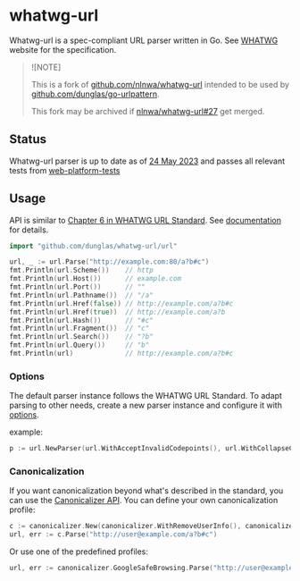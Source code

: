 # whatwg-url
Whatwg-url is a spec-compliant URL parser written in Go. See [WHATWG](https://url.spec.whatwg.org/#url-parsing) website
for the specification.

> ![NOTE]
>
> This is a fork of [github.com/nlnwa/whatwg-url](https://github.com/nlnwa/whatwg-url) intended to be used by
> [github.com/dunglas/go-urlpattern](https://github.com/dunglas/go-urlpattern).
>
> This fork may be archived if [nlnwa/whatwg-url#27](https://github.com/nlnwa/whatwg-url/pull/27) get merged.

## Status
Whatwg-url parser is up to date as of [24 May 2023](https://url.spec.whatwg.org/commit-snapshots/eee49fdf4f99d59f717cbeb0bce29fda930196d4/)
and passes all relevant tests from [web-platform-tests](https://github.com/web-platform-tests/wpt/tree/master/url)

## Usage
API is similar to [Chapter 6 in WHATWG URL Standard](https://url.spec.whatwg.org/#api). See [documentation](https://pkg.go.dev/github.com/dunglas/whatwg-url) for details.

```go
import "github.com/dunglas/whatwg-url/url"

url, _ := url.Parse("http://example.com:80/a?b#c")
fmt.Println(url.Scheme())    // http
fmt.Println(url.Host())      // example.com
fmt.Println(url.Port())      // ""
fmt.Println(url.Pathname())  // "/a"
fmt.Println(url.Href(false)) // http://example.com/a?b#c
fmt.Println(url.Href(true))  // http://example.com/a?b
fmt.Println(url.Hash())      // "#c"
fmt.Println(url.Fragment())  // "c"
fmt.Println(url.Search())    // "?b"
fmt.Println(url.Query())     // "b"
fmt.Println(url)             // http://example.com/a?b#c
```

### Options
The default parser instance follows the WHATWG URL Standard. To adapt parsing to other needs, create a new parser
instance and configure it with [options](https://pkg.go.dev/github.com/dunglas/whatwg-url/url#ParserOption).

example:

```go
p := url.NewParser(url.WithAcceptInvalidCodepoints(), url.WithCollapseConsecutiveSlashes())
```

### Canonicalization
If you want canonicalization beyond what's described in the standard, you can use the 
[Canonicalizer API](https://pkg.go.dev/github.com/dunglas/whatwg-url/canonicalizer).
You can define your own canonicalization profile:

```go
c := canonicalizer.New(canonicalizer.WithRemoveUserInfo(), canonicalizer.WithRemoveFragment())
url, err := c.Parse("http://user@example.com/a?b#c")
```

Or use one of the predefined profiles:

```go
url, err := canonicalizer.GoogleSafeBrowsing.Parse("http://user@example.com/a?b#c")
```
